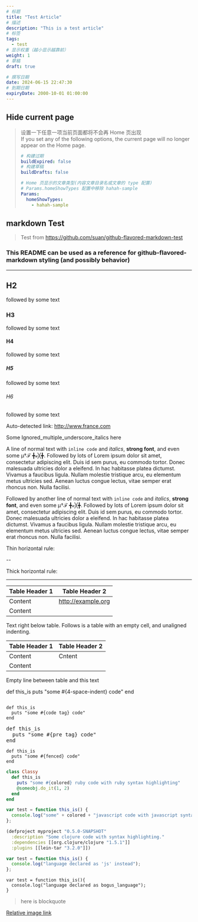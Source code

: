 ```yaml
---
# 标题
title: "Test Article"
# 描述
description: "This is a test article"
# 标签
tags:
  - test
# 显示权重（越小显示越靠前）
weight: 1
# 草稿
draft: true

# 撰写日期
date: 2024-06-15 22:47:30
# 到期日期
expiryDate: 2000-10-01 01:00:00
---
```


## Hide current page

> 设置一下任意一项当前页面都将不会再 Home 页出现\
> If you set any of the following options, the current page will no longer appear on the Home page.
>
> ```yaml
> # 构建过期
> buildExpired: false
> # 构建草稿
> buildDrafts: false
>
> # Home 页显示的文章类型(内容文章目录名或文章的 type 配置)
> # Params.homeShowTypes 配置中移除 hahah-sample
> Params:
>   homeShowTypes:
>     - hahah-sample
> ```

## markdown Test

> Test from <https://github.com/suan/github-flavored-markdown-test>

### This README can be used as a reference for github-flavored-markdown styling (and possibly behavior)

---

<!-- # H1

followed by some text -->

## H2

followed by some text

### H3

followed by some text

#### H4

followed by some text

##### H5

followed by some text

###### H6

followed by some text

Auto-detected link: <http://www.france.com>

Some Ignored_multiple_underscore_italics here

A line of normal text with `inline code` and _italics_, **strong font**, and even some μ†ℱ ╋ℯ╳╋. Followed by lots of Lorem ipsum dolor sit amet, consectetur adipiscing elit. Duis id sem purus, eu commodo tortor. Donec malesuada ultricies dolor a eleifend. In hac habitasse platea dictumst. Vivamus a faucibus ligula. Nullam molestie tristique arcu, eu elementum metus ultricies sed. Aenean luctus congue lectus, vitae semper erat rhoncus non. Nulla facilisi.

Followed by another line of normal text with `inline code` and _italics_, **strong font**, and even some μ†ℱ ╋ℯ╳╋. Followed by lots of Lorem ipsum dolor sit amet, consectetur adipiscing elit. Duis id sem purus, eu commodo tortor. Donec malesuada ultricies dolor a eleifend. In hac habitasse platea dictumst. Vivamus a faucibus ligula. Nullam molestie tristique arcu, eu elementum metus ultricies sed. Aenean luctus congue lectus, vitae semper erat rhoncus non. Nulla facilisi.

Thin horizontal rule:

--

Thick horizontal rule:

---

| Table Header 1 | Table Header 2       |
| -------------- | -------------------- |
| Content        | <http://example.org> |
| Content        |                      |

Text right below table. Follows is a table with an empty cell, and unaligned indenting.

| Table Header 1 | Table Header 2 |
| -------------- | -------------- |
| Content        | Cntent         |
| Content        |                |

Empty line between table and this text

def this_is
puts "some #{4-space-indent} code"
end

<code>
def this_is
  puts "some #{code tag} code"
end
</code>

<pre>
def this_is
  puts "some #{pre tag} code"
end
</pre>

```
def this_is
  puts "some #{fenced} code"
end
```

```ruby
class Classy
  def this_is
    puts "some #{colored} ruby code with ruby syntax highlighting"
    @someobj.do_it(1, 2)
  end
end
```

```javascript
var test = function this_is() {
  console.log("some" + colored + "javascript code with javascript syntax highlighting really long");
};
```

```clojure
(defproject myproject "0.5.0-SNAPSHOT"
  :description "Some clojure code with syntax highlighting."
  :dependencies [[org.clojure/clojure "1.5.1"]]
  :plugins [[lein-tar "3.2.0"]])
```

```js
var test = function this_is() {
  console.log("language declared as 'js' instead");
};
```

```bogus_language
var test = function this_is(){
  console.log("language declared as bogus_language");
}
```

> here is blockquote

[Relative image link](../afu.png)
